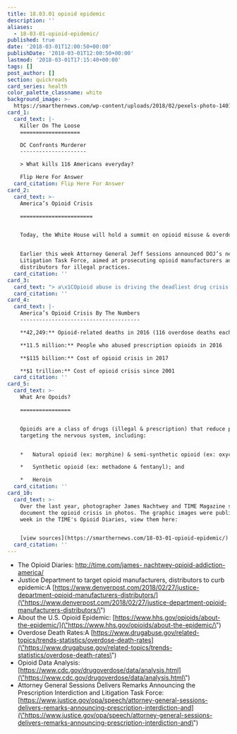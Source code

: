 ```yaml
---
title: 18.03.01 opioid epidemic
description: ''
aliases:
  - 18-03-01-opioid-epidemic/
published: true
date: '2018-03-01T12:00:50+00:00'
publishDate: '2018-03-01T12:00:50+00:00'
lastmod: '2018-03-01T17:15:40+00:00'
tags: []
post_author: []
section: quickreads
card_series: health
color_palette_classname: white
background_image: >-
  https://smarthernews.com/wp-content/uploads/2018/02/pexels-photo-140123-360x360.jpeg
card_1:
  card_text: |-
    Killer On The Loose
    ===================

    DC Confronts Murderer
    ---------------------

    > What kills 116 Americans everyday?

    Flip Here For Answer
  card_citation: Flip Here For Answer
card_2:
  card_text: >-
    America’s Opioid Crisis

    =======================


    Today, the White House will hold a summit on opioid misuse & overdoses.


    Earlier this week Attorney General Jeff Sessions announced DOJ’s new Opioid
    Litigation Task Force, aimed at prosecuting opioid manufacturers and
    distributors for illegal practices.
  card_citation: ''
card_3:
  card_text: "> a\x1COpioid abuse is driving the deadliest drug crisis in American history …. It has strained our public health and law enforcement resources and bankrupted countless families across this country.a\x1D\n> \n> Attorney General Jeff Sessions speaking to the National Association of Attorneys General, Feb 27, 2018"
  card_citation: ''
card_4:
  card_text: |-
    America’s Opioid Crisis By The Numbers
    --------------------------------------

    **42,249:** Opioid-related deaths in 2016 (116 overdose deaths each day)

    **11.5 million:** People who abused prescription opioids in 2016

    **$115 billion:** Cost of opioid crisis in 2017

    **$1 trillion:** Cost of opioid crisis since 2001
  card_citation: ''
card_5:
  card_text: >-
    What Are Opoids?

    ================


    Opioids are a class of drugs (illegal & prescription) that reduce pain by
    targeting the nervous system, including:


    *   Natural opioid (ex: morphine) & semi-synthetic opioid (ex: oxycodone);

    *   Synthetic opioid (ex: methadone & fentanyl); and

    *   Heroin
  card_citation: ''
card_10:
  card_text: >-
    Over the last year, photographer James Nachtwey and TIME Magazine set out to
    document the opioid crisis in photos. The graphic images were published last
    week in the TIME's Opioid Diaries, view them here:


    [view sources](https://smarthernews.com/18-03-01-opioid-epidemic/)
  card_citation: ''
---
```

*   The Opioid Diaries: [http://time.com/james- nachtwey-opioid-addiction- america/](\"http://time.com/james-)
*   Justice Department to target opioid manufacturers, distributors to curb epidemic:A [https://www.denverpost.com/2018/02/27/justice-department-opioid-manufacturers-distributors/](\"https://www.denverpost.com/2018/02/27/justice-department-opioid-manufacturers-distributors/\")
*   About the U.S. Opioid Epidemic: [https://www.hhs.gov/opioids/about-the-epidemic/](\"https://www.hhs.gov/opioids/about-the-epidemic/\")
*   Overdose Death Rates:A [https://www.drugabuse.gov/related-topics/trends-statistics/overdose-death-rates](\"https://www.drugabuse.gov/related-topics/trends-statistics/overdose-death-rates\")
*   Opioid Data Analysis: [https://www.cdc.gov/drugoverdose/data/analysis.html](\"https://www.cdc.gov/drugoverdose/data/analysis.html\")
*   Attorney General Sessions Delivers Remarks Announcing the Prescription Interdiction and Litigation Task Force: [https://www.justice.gov/opa/speech/attorney-general-sessions-delivers-remarks-announcing-prescription-interdiction-and](\"https://www.justice.gov/opa/speech/attorney-general-sessions-delivers-remarks-announcing-prescription-interdiction-and\")